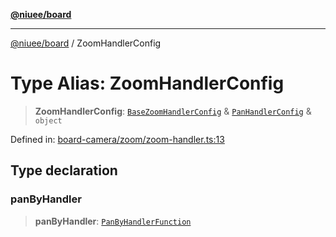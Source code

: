 [**@niuee/board**](../README.md)

***

[@niuee/board](../globals.md) / ZoomHandlerConfig

# Type Alias: ZoomHandlerConfig

> **ZoomHandlerConfig**: [`BaseZoomHandlerConfig`](BaseZoomHandlerConfig.md) & [`PanHandlerConfig`](PanHandlerConfig.md) & `object`

Defined in: [board-camera/zoom/zoom-handler.ts:13](https://github.com/niuee/board/blob/d74620e4e63da3004adfc7105b7f1136fce9577c/src/board-camera/zoom/zoom-handler.ts#L13)

## Type declaration

### panByHandler

> **panByHandler**: [`PanByHandlerFunction`](PanByHandlerFunction.md)

